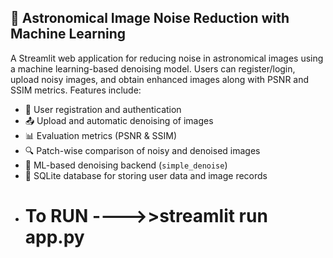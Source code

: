 
## 📡 Astronomical Image Noise Reduction with Machine Learning

A Streamlit web application for reducing noise in astronomical images using a machine learning-based denoising model. Users can register/login, upload noisy images, and obtain enhanced images along with PSNR and SSIM metrics. Features include:

* 🔐 User registration and authentication
* 📤 Upload and automatic denoising of images
* 📊 Evaluation metrics (PSNR & SSIM)
* 🔍 Patch-wise comparison of noisy and denoised images
* 🧠 ML-based denoising backend (`simple_denoise`)
* 💾 SQLite database for storing user data and image records
*  <h1>To RUN ---->>streamlit run app.py</h1>


